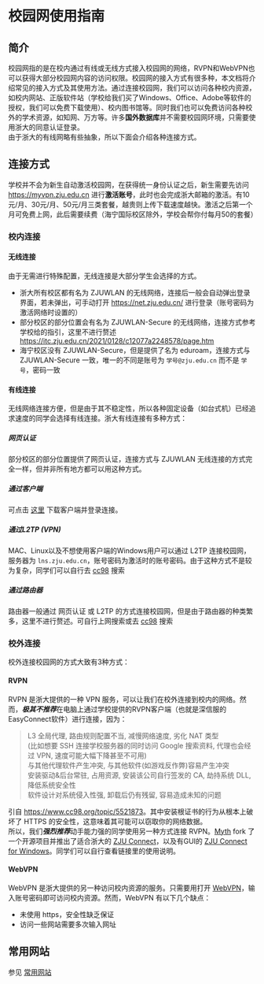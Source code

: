# 校园网使用指南

## 简介
校园网指的是在校内通过有线或无线方式接入校园网的网络，RVPN和WebVPN也可以获得大部分校园网内容的访问权限。校园网的接入方式有很多种，本文档将介绍常见的接入方式及其使用方法。通过连接校园网，我们可以访问各种校内资源，如校内网站、正版软件站（学校给我们买了Windows、Office、Adobe等软件的授权，我们可以免费下载使用）、校内图书馆等。同时我们也可以免费访问各种校外的学术资源，如知网、万方等。许多**国外数据库**并不需要校园网环境，只需要使用浙大的同意认证登录。  
由于浙大的有线网略有些抽象，所以下面会介绍各种连接方式。  

## 连接方式
学校并不会为新生自动激活校园网，在获得统一身份认证之后，新生需要先访问 <https://myvpn.zju.edu.cn> 进行**激活账号**，此时也会完成浙大邮箱的激活。有10元/月、30元/月、50元/月三类套餐，越贵则上传下载速度越快。激活之后第一个月可免费上网，此后需要续费（海宁国际校区除外，学校会帮你付每月50的套餐） 

### 校内连接

#### 无线连接

由于无需进行特殊配置，无线连接是大部分学生会选择的方式。  
- 浙大所有校区都有名为 ZJUWLAN 的无线网络，连接后一般会自动弹出登录界面，若未弹出，可手动打开 <https://net.zju.edu.cn/> 进行登录（账号密码为激活网络时设置的）  
- 部分校区的部分位置会有名为 ZJUWLAN-Secure 的无线网络，连接方式参考学校给的指引，这里不进行赘述 <https://itc.zju.edu.cn/2021/0128/c12077a2248578/page.htm>  
- 海宁校区没有 ZJUWLAN-Secure，但是提供了名为 eduroam，连接方式与 ZJUWLAN-Secure 一致，唯一的不同是账号为 `学号@zju.edu.cn` 而不是 `学号`，密码一致  

#### 有线连接
无线网络连接方便，但是由于其不稳定性，所以各种固定设备（如台式机）已经追求速度的同学会选择有线连接。浙大有线连接有多种方式：
##### 网页认证
部分校区的部分位置提供了网页认证，连接方式与 ZJUWLAN 无线连接的方式完全一样，但并非所有地方都可以用这种方式。  
##### 通过客户端
可点击 [这里](https://zuits.zju.edu.cn/2017/0622/c12077a629723/page.htm) 下载客户端并登录连接。  
##### 通过L2TP (VPN)
MAC、Linux以及不想使用客户端的Windows用户可以通过 L2TP 连接校园网，服务器为 `lns.zju.edu.cn`，账号密码为激活时的账号密码。由于这种方式不是较为复杂，同学们可以自行去 [cc98](https://www.cc98.org/) 搜索
##### 通过路由器
路由器一般通过 网页认证 或 L2TP 的方式连接校园网，但是由于路由器的种类繁多，这里不进行赘述。可自行上网搜索或去 [cc98](https://www.cc98.org/) 搜索

### 校外连接
校外连接校园网的方式大致有3种方式：  
#### RVPN
RVPN 是浙大提供的一种 VPN 服务，可以让我们在校外连接到校内的网络。然而，***极其不推荐***在电脑上通过学校提供的RVPN客户端（也就是深信服的EasyConnect软件）进行连接，因为：  
> L3 全局代理, 路由规则配置不当, 减慢网络速度, 劣化 NAT 类型  
> (比如想要 SSH 连接学校服务器的同时访问 Google 搜索资料, 代理也会经过 VPN, 速度可能大幅下降甚至不可用)  
> 与其他代理软件产生冲突, 与其他软件(如游戏反作弊)容易产生冲突  
> 安装驱动&后台常驻, 占用资源, 安装该公司自行签发的 CA, 劫持系统 DLL, 降低系统安全性  
> 软件设计对系统侵入性强, 卸载后仍有残留, 容易造成未知的问题  

引自 <https://www.cc98.org/topic/5521873>。其中安装根证书的行为从根本上破坏了 HTTPS 的安全性，这意味着其可能可以窃取你的网络数据。  
所以，我们***强烈推荐***动手能力强的同学使用另一种方式连接 RVPN。[Myth](https://github.com/Mythologyli) fork 了一个开源项目并推出了适合浙大的 [ZJU Connect](https://github.com/Mythologyli/zju-connect)，以及有GUI的 [ZJU Connect for Windows](https://github.com/mythologyli/zju-connect-for-Windows)。同学们可以自行查看链接里的使用说明。  
#### WebVPN
WebVPN 是浙大提供的另一种访问校内资源的服务。只需要用打开 [WebVPN](https://webvpn.zju.edu.cn/)，输入账号密码即可访问校内资源。然而，WebVPN 有以下几个缺点：  
- 未使用 https，安全性缺乏保证  
- 访问一些网站需要多次输入网址    

## 常用网站
参见 [常用网站](../basics/websites/)